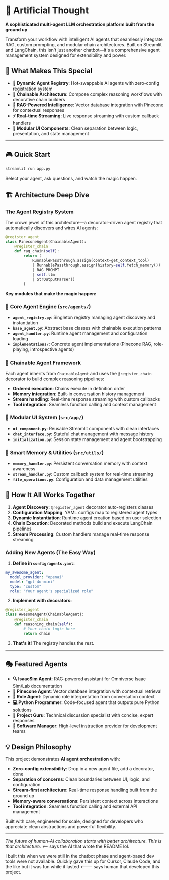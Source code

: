 # 🧠 Artificial Thought

**A sophisticated multi-agent LLM orchestration platform built from the ground up**

Transform your workflow with intelligent AI agents that seamlessly integrate RAG, custom prompting, and modular chain architectures. Built on Streamlit and LangChain, this isn't just another chatbot—it's a comprehensive agent management system designed for extensibility and power.

## 🚀 What Makes This Special

- **🔧 Dynamic Agent Registry**: Hot-swappable AI agents with zero-config registration system
- **🧩 Chainable Architecture**: Compose complex reasoning workflows with decorative chain builders
- **🎯 RAG-Powered Intelligence**: Vector database integration with Pinecone for contextual responses
- **⚡ Real-time Streaming**: Live response streaming with custom callback handlers
- **🎨 Modular UI Components**: Clean separation between logic, presentation, and state management

---

## 🎮 Quick Start

```bash
streamlit run app.py
```

Select your agent, ask questions, and watch the magic happen.

## 🏗️ Architecture Deep Dive

### The Agent Registry System
The crown jewel of this architecture—a decorator-driven agent registry that automatically discovers and wires AI agents:

```python
@register_agent
class PineconeAgent(ChainableAgent):
    @register_chain
    def rag_chain(self):
        return (
            RunnablePassthrough.assign(context=get_context_tool)
            | RunnablePassthrough.assign(history=self.fetch_memory())
            | RAG_PROMPT
            | self.llm
            | StrOutputParser()
        )
```

**Key modules that make the magic happen:**

### 🎯 **Core Agent Engine** (`src/agents/`)
- **`agent_registry.py`**: Singleton registry managing agent discovery and instantiation
- **`base_agent.py`**: Abstract base classes with chainable execution patterns
- **`agent_handler.py`**: Runtime agent management and configuration loading
- **`implementations/`**: Concrete agent implementations (Pinecone RAG, role-playing, introspective agents)

### 🔧 **Chainable Agent Framework**
Each agent inherits from `ChainableAgent` and uses the `@register_chain` decorator to build complex reasoning pipelines:
- **Ordered execution**: Chains execute in definition order
- **Memory integration**: Built-in conversation history management
- **Stream handling**: Real-time response streaming with custom callbacks
- **Tool integration**: Seamless function calling and context management

### 🎨 **Modular UI System** (`src/app/`)
- **`ui_component.py`**: Reusable Streamlit components with clean interfaces
- **`chat_interface.py`**: Stateful chat management with message history
- **`initialization.py`**: Session state management and agent bootstrapping

### 🧠 **Smart Memory & Utilities** (`src/utils/`)
- **`memory_handler.py`**: Persistent conversation memory with context awareness
- **`stream_handler.py`**: Custom callback system for real-time streaming
- **`file_operations.py`**: Configuration and data management utilities

## 🔄 How It All Works Together

1. **Agent Discovery**: `@register_agent` decorator auto-registers classes
2. **Configuration Mapping**: YAML configs map to registered agent types
3. **Dynamic Instantiation**: Runtime agent creation based on user selection
4. **Chain Execution**: Decorated methods build and execute LangChain pipelines
5. **Stream Processing**: Custom handlers manage real-time response streaming

### Adding New Agents (The Easy Way)

1. **Define in `config/agents.yaml`:**
```yaml
my_awesome_agent:
  model_provider: "openai"
  model: "gpt-4o-mini"
  type: "custom"
  role: "Your agent's specialized role"
```

2. **Implement with decorators:**
```python
@register_agent
class AwesomeAgent(ChainableAgent):
    @register_chain
    def reasoning_chain(self):
        # Your chain logic here
        return chain
```

3. **That's it!** The registry handles the rest.

---

## 🎭 Featured Agents

- **🔍 IsaacSim Agent**: RAG-powered assistant for Omniverse Isaac Sim/Lab documentation
- **🧠 Pinecone Agent**: Vector database integration with contextual retrieval
- **🎪 Role Agent**: Dynamic role interpretation from conversation context
- **💻 Python Programmer**: Code-focused agent that outputs pure Python solutions
- **👑 Project Guru**: Technical discussion specialist with concise, expert responses
- **🏢 Software Manager**: High-level instruction provider for development teams

## 💡 Design Philosophy

This project demonstrates **AI agent orchestration** with:

- **Zero-config extensibility**: Drop in a new agent file, add a decorator, done
- **Separation of concerns**: Clean boundaries between UI, logic, and configuration
- **Stream-first architecture**: Real-time response handling built from the ground up
- **Memory-aware conversations**: Persistent context across interactions
- **Tool integration**: Seamless function calling and external API management

Built with care, engineered for scale, designed for developers who appreciate clean abstractions and powerful flexibility.

---

*The future of human-AI collaboration starts with better architecture. This is that architecture.* <-- says the AI that wrote the README lol.

I built this when we were still in the chatbot phase and agent-based dev tools were not available. Quickly gave this up for Cursor, Claude Code, and the like but it was fun while it lasted <--- says human that developed this project. 
